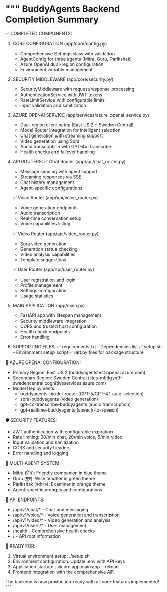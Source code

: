 """
BuddyAgents Backend Completion Summary
=====================================

✅ COMPLETED COMPONENTS:

1. CORE CONFIGURATION (app/core/config.py)
   - Comprehensive Settings class with validation
   - AgentConfig for three agents (Mitra, Guru, Parikshak)
   - Azure OpenAI dual-region configuration
   - Environment variable management

2. SECURITY MIDDLEWARE (app/core/security.py)
   - SecurityMiddleware with request/response processing
   - AuthenticationService with JWT tokens
   - RateLimitService with configurable limits
   - Input validation and sanitization

3. AZURE OPENAI SERVICE (app/services/azure_openai_service.py)
   - Dual-region client setup (East US 2 + Sweden Central)
   - Model Router integration for intelligent selection
   - Chat generation with streaming support
   - Video generation using Sora
   - Audio transcription with GPT-4o-Transcribe
   - Health checks and failover handling

4. API ROUTERS:
   ✅ Chat Router (app/api/chat_router.py)
      - Message sending with agent support
      - Streaming responses via SSE
      - Chat history management
      - Agent-specific configurations
   
   ✅ Voice Router (app/api/voice_router.py)  
      - Voice generation endpoints
      - Audio transcription
      - Real-time conversation setup
      - Voice capabilities listing
   
   ✅ Video Router (app/api/video_router.py)
      - Sora video generation
      - Generation status checking
      - Video analysis capabilities
      - Template suggestions
   
   ✅ User Router (app/api/user_router.py)
      - User registration and login
      - Profile management
      - Settings configuration
      - Usage statistics

5. MAIN APPLICATION (app/main.py)
   - FastAPI app with lifespan management
   - Security middleware integration
   - CORS and trusted host configuration
   - Health check endpoints
   - Error handling

6. SUPPORTING FILES:
   ✅ requirements.txt - Dependencies list
   ✅ setup.sh - Environment setup script
   ✅ __init__.py files for package structure

🔧 AZURE OPENAI CONFIGURATION:
   - Primary Region: East US 2 (buddyagentstest.openai.azure.com)
   - Secondary Region: Sweden Central (jites-mfjdgyq9-swedencentral.cognitiveservices.azure.com)
   - Model Deployments:
     * buddyagents-model-router (GPT-5/GPT-4.1 auto-selection)
     * sora-buddyagents (video generation)
     * gpt-4o-transcribe-buddyagents (audio transcription)
     * gpt-realtime-buddyagents (speech-to-speech)

🛡️ SECURITY FEATURES:
   - JWT authentication with configurable expiration
   - Rate limiting: 30/min chat, 20/min voice, 5/min video
   - Input validation and sanitization
   - CORS and security headers
   - Error handling and logging

🤖 MULTI-AGENT SYSTEM:
   - Mitra (मित्र): Friendly companion in blue theme
   - Guru (गुरु): Wise teacher in green theme  
   - Parikshak (परीक्षक): Examiner in orange theme
   - Agent-specific prompts and configurations

📡 API ENDPOINTS:
   - /api/v1/chat/* - Chat and messaging
   - /api/v1/voice/* - Voice generation and transcription
   - /api/v1/video/* - Video generation and analysis
   - /api/v1/users/* - User management
   - /health - Comprehensive health checks
   - / - API root information

🚀 READY FOR:
   1. Virtual environment setup: ./setup.sh
   2. Environment configuration: Update .env with API keys
   3. Application startup: uvicorn app.main:app --reload
   4. Frontend integration with the comprehensive API

The backend is now production-ready with all core features implemented!
"""